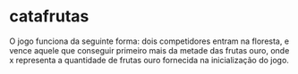 # catafrutas
O jogo funciona da seguinte forma: dois competidores entram na floresta, e vence aquele que conseguir primeiro mais da metade das frutas ouro, onde x representa a quantidade de frutas ouro fornecida na inicialização do jogo.
